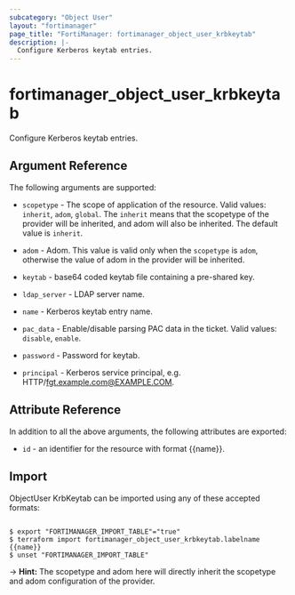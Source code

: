 ```yaml
---
subcategory: "Object User"
layout: "fortimanager"
page_title: "FortiManager: fortimanager_object_user_krbkeytab"
description: |-
  Configure Kerberos keytab entries.
---
```


# fortimanager_object_user_krbkeytab
Configure Kerberos keytab entries.

## Argument Reference


The following arguments are supported:

* `scopetype` - The scope of application of the resource. Valid values: `inherit`, `adom`, `global`. The `inherit` means that the scopetype of the provider will be inherited, and adom will also be inherited. The default value is `inherit`.
* `adom` - Adom. This value is valid only when the `scopetype` is `adom`, otherwise the value of adom in the provider will be inherited.

* `keytab` - base64 coded keytab file containing a pre-shared key.
* `ldap_server` - LDAP server name.
* `name` - Kerberos keytab entry name.
* `pac_data` - Enable/disable parsing PAC data in the ticket. Valid values: `disable`, `enable`.

* `password` - Password for keytab.
* `principal` - Kerberos service principal, e.g. HTTP/fgt.example.com@EXAMPLE.COM.


## Attribute Reference

In addition to all the above arguments, the following attributes are exported:
* `id` - an identifier for the resource with format {{name}}.

## Import

ObjectUser KrbKeytab can be imported using any of these accepted formats:
```

$ export "FORTIMANAGER_IMPORT_TABLE"="true"
$ terraform import fortimanager_object_user_krbkeytab.labelname {{name}}
$ unset "FORTIMANAGER_IMPORT_TABLE"
```
-> **Hint:** The scopetype and adom here will directly inherit the scopetype and adom configuration of the provider.
